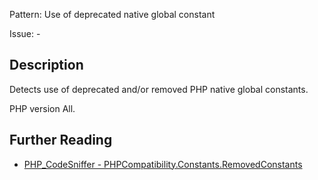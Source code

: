 Pattern: Use of deprecated native global constant

Issue: -

## Description

Detects use of deprecated and/or removed PHP native global constants.

PHP version All.

## Further Reading

* [PHP_CodeSniffer - PHPCompatibility.Constants.RemovedConstants](https://github.com/PHPCompatibility/PHPCompatibility/tree/develop/PHPCompatibility/Sniffs/Constants/RemovedConstantsSniff.php)